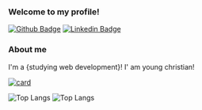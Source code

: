 ### Welcome to my profile!

[![Github Badge](https://img.shields.io/badge/-Github-000?style=flat-square&logo=Github&logoColor=white&link=https://github.com/fagnerpsantos)](https://github.com/Rodrigllb)
[![Linkedin Badge](https://img.shields.io/badge/-LinkedIn-blue?style=flat-square&logo=Linkedin&logoColor=white&link=https://www.linkedin.com/in/fagnerpsantos/)](https://www.linkedin.com/in/rodrigo-liberato-4143b221b/)

### About me
I'm a {studying web development}!
I' am young christian!

[![card](https://github-readme-stats.vercel.app/api?username=Rodrigllb&show_icons=true&theme=dracula)](https://github.com/Rodrigllb/github-readme-stats)

![Top Langs](https://github-readme-stats.vercel.app/api/top-langs/?username=Rodrigllb&hide_progress=true&show_icons=true&theme=dracula)
![Top Langs](https://github-readme-stats.vercel.app/api/top-langs/?username=Rodrigllb&langs_count=8&icons=true&theme=dracula)
